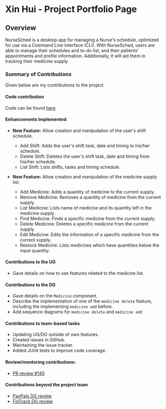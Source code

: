 # Xin Hui - Project Portfolio Page

## Overview

NurseSched is a desktop app for managing a Nurse's schedule, optimized for use via a Command Line Interface (CLI).
With NurseSched, users are able to manage their schedules and to-do list, and their patients’ appointments and profile
information. Additionally, it will aid them in tracking their medicine supply.

### Summary of Contributions

Given below are my contributions to the project.

#### Code contribution

Code can be found [here](https://nus-cs2113-ay2425s2.github.io/tp-dashboard/?search=&sort=totalCommits%20dsc&sortWithin=totalCommits%20dsc&timeframe=commit&mergegroup=&groupSelect=groupByRepos&breakdown=true&checkedFileTypes=docs~functional-code~test-code~other&since=2025-02-21&tabOpen=true&tabType=authorship&tabAuthor=xhuinn&tabRepo=AY2425S2-CS2113-T11b-3%2Ftp%5Bmaster%5D&authorshipIsMergeGroup=false&authorshipFileTypes=docs~functional-code~test-code&authorshipIsBinaryFileTypeChecked=false&authorshipIsIgnoredFilesChecked=false)

#### Enhancements Implemented

- **New Feature:** Allow creation and manipulation of the user's shift schedule.

    - Add Shift: Adds the user's shift task, date and timing to his/her schedule.
    - Delete Shift: Deletes the user's shift task, date and timing from his/her schedule.
    - List Shift: Lists shifts, tasks and timing schedule.

- **New Feature:** Allow creation and manipulation of the medicine supply list.

    - Add Medicine: Adds a quantity of medicine to the current supply.
    - Remove Medicine: Removes a quantity of medicine from the current supply.
    - List Medicine: Lists name of medicine and its quantity left in the medicine supply.
    - Find Medicine: Finds a specific medicine from the current supply.
    - Delete Medicine: Deletes a specific medicine from the current supply.
    - Edit Medicine: Edits the information of a specific medicine from the current supply.
    - Restock Medicine: Lists medicines which have quantities below the input quantity.

#### Contributions to the UG

- Gave details on how to use features related to the medicine list.

#### Contributions to the DG

- Gave details on the `Medicine` component.
- Describe the implementation of one of the `medicine delete` feature, including the implementing `medicine add` before.
- Add sequence diagrams for `medicine delete` and `medicine add`

#### Contributions to team-based tasks

- Updating UG/DG outside of own features.
- Created issues in GitHub.
- Maintaining the issue tracker.
- Added JUnit tests to improve code coverage.

#### Review/mentoring contributions:

- [PR review #140](https://github.com/AY2425S2-CS2113-T11b-3/tp/pull/140)

#### Contributions beyond the project team

- [PayPals DG review](https://github.com/nus-cs2113-AY2425S2/tp/pull/17)
- [FinTrack DG review](https://github.com/nus-cs2113-AY2425S2/tp/pull/46)